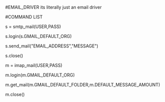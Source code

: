 #EMAIL_DRIVER
its literally just an email driver

#COMMAND LIST

s = smtp_mail(USER,PASS)

s.login(s.GMAIL_DEFAULT_ORG)

s.send_mail("EMAIL_ADDRESS","MESSAGE")

s.close()

m = imap_mail(USER,PASS)

m.login(m.GMAIL_DEFAULT_ORG)

m.get_mail(m.GMAIL_DEFAULT_FOLDER,m.DEFAULT_MESSAGE_AMOUNT)

m.close()
